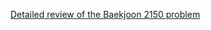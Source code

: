 [Detailed review of the Baekjoon 2150 problem](https://choicube84.github.io/study/2023/08/12/baekjoon_2150.html)
